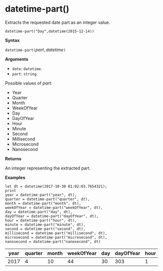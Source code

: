 # datetime-part()

Extracts the requested date part as an integer value.

    datetime-part("Day",datetime(2015-12-14))

**Syntax**

`datetime-part(`*part*`,`*datetime*`)`

**Arguments**

* `date`: `datetime`.
* `part`: `string`. 

Possible values of *part*: 
- Year
- Quarter
- Month
- WeekOfYear
- Day
- DayOfYear
- Hour
- Minute
- Second
- Millisecond
- Microsecond
- Nanosecond

**Returns**

An integer representing the extracted part.

**Examples**

<!-- csl -->
```
let dt = datetime(2017-10-30 01:02:03.7654321); 
print 
year = datetime-part("year", dt),
quarter = datetime-part("quarter", dt),
month = datetime-part("month", dt),
weekOfYear = datetime-part("weekOfYear", dt),
day = datetime-part("day", dt),
dayOfYear = datetime-part("dayOfYear", dt),
hour = datetime-part("hour", dt),
minute = datetime-part("minute", dt),
second = datetime-part("second", dt),
millisecond = datetime-part("millisecond", dt),
microsecond = datetime-part("microsecond", dt),
nanosecond = datetime-part("nanosecond", dt)

```

|year|quarter|month|weekOfYear|day|dayOfYear|hour|minute|second|millisecond|microsecond|nanosecond|
|---|---|---|---|---|---|---|---|---|---|---|---|
|2017|4|10|44|30|303|1|2|3|765|765432|765432100|
